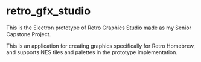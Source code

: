 # retro_gfx_studio
This is the Electron prototype of Retro Graphics Studio made as my Senior Capstone Project.

This is an application for creating graphics specifically for Retro Homebrew, and supports NES tiles and palettes in the prototype implementation. 
